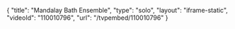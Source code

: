{
    "title": "Mandalay Bath Ensemble",
    "type": "solo",
    "layout": "iframe-static",
    "videoId": "110010796",
    "url": "\/tvpembed\/110010796"
}